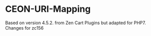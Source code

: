 # CEON-URI-Mapping
Based on version 4.5.2. from Zen Cart Plugins but adapted for PHP7.
Changes for zc156
